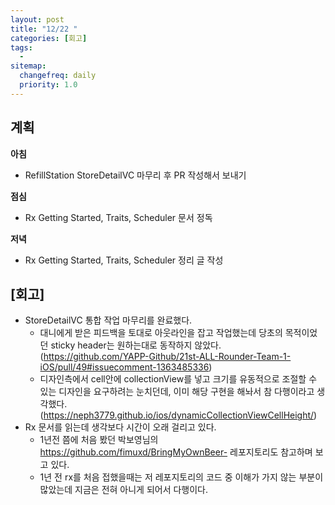 ```yaml
---
layout: post
title: "12/22 "
categories: [회고]
tags: 
  - 
sitemap:
  changefreq: daily
  priority: 1.0
---
```


## 계획

**아침**

- RefillStation StoreDetailVC 마무리 후 PR 작성해서 보내기



**점심**

- Rx Getting Started, Traits, Scheduler 문서 정독



**저녁**

- Rx Getting Started, Traits, Scheduler 정리 글 작성



## [회고]

- StoreDetailVC 통합 작업 마무리를 완료했다.
  - 대니에게 받은 피드백을 토대로 아웃라인을 잡고 작업했는데 당초의 목적이었던 sticky header는 원하는대로 동작하지 않았다. (https://github.com/YAPP-Github/21st-ALL-Rounder-Team-1-iOS/pull/49#issuecomment-1363485336)
  - 디자인측에서 cell안에 collectionView를 넣고 크기를 유동적으로 조절할 수 있는 디자인을 요구하려는 눈치던데, 이미 해당 구현을 해놔서 참 다행이라고 생각했다. (https://neph3779.github.io/ios/dynamicCollectionViewCellHeight/)
- Rx 문서를 읽는데 생각보다 시간이 오래 걸리고 있다.
  - 1년전 쯤에 처음 봤던 박보영님의 https://github.com/fimuxd/BringMyOwnBeer- 레포지토리도 참고하며 보고 있다.
  - 1년 전 rx를 처음 접했을때는 저 레포지토리의 코드 중 이해가 가지 않는 부분이 많았는데 지금은 전혀 아니게 되어서 다행이다.